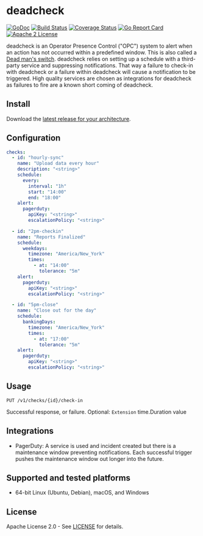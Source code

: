 # deadcheck

[![GoDoc](https://godoc.org/github.com/adamdecaf/deadcheck?status.svg)](https://godoc.org/github.com/adamdecaf/deadcheck)
[![Build Status](https://github.com/adamdecaf/deadcheck/workflows/Go/badge.svg)](https://github.com/adamdecaf/deadcheck/actions)
[![Coverage Status](https://codecov.io/gh/adamdecaf/deadcheck/branch/master/graph/badge.svg)](https://codecov.io/gh/adamdecaf/deadcheck)
[![Go Report Card](https://goreportcard.com/badge/github.com/adamdecaf/deadcheck)](https://goreportcard.com/report/github.com/adamdecaf/deadcheck)
[![Apache 2 License](https://img.shields.io/badge/license-Apache2-blue.svg)](https://raw.githubusercontent.com/adamdecaf/deadcheck/master/LICENSE)

deadcheck is an Operator Presence Control ("OPC") system to alert when an action has not occurred within a predefined window. This is also called a [Dead man's switch](https://en.wikipedia.org/wiki/Dead_man's_switch). deadcheck relies on setting up a schedule with a third-party service and suppressing notifications. That way a failure to check-in with deadcheck or a failure within deadcheck will cause a notification to be triggered. High quality services are chosen as integrations for deadcheck as failures to fire are a known short coming of deadcheck.

## Install

Download the [latest release for your architecture](https://github.com/adamdecaf/deadcheck/releases/latest).

## Configuration
```yaml
checks:
  - id: "hourly-sync"
    name: "Upload data every hour"
    description: "<string>"
    schedule:
      every:
        interval: "1h"
        start: "14:00"
        end: "18:00"
    alert:
      pagerduty:
        apiKey: "<string>"
        escalationPolicy: "<string>"

  - id: "2pm-checkin"
    name: "Reports Finalized"
    schedule:
      weekdays:
        timezone: "America/New_York"
        times:
          - at: "14:00"
            tolerance: "5m"
    alert:
      pagerduty:
        apiKey: "<string>"
        escalationPolicy: "<string>"

  - id: "5pm-close"
    name: "Close out for the day"
    schedule:
      bankingDays:
        timezone: "America/New_York"
        times:
          - at: "17:00"
            tolerance: "5m"
    alert:
      pagerduty:
        apiKey: "<string>"
        escalationPolicy: "<string>"
```


## Usage

`PUT /v1/checks/{id}/check-in`

Successful response, or failure. Optional: `Extension` time.Duration value


## Integrations

- PagerDuty: A service is used and incident created but there is a maintenance window preventing notifications. Each successful trigger pushes the maintenance window out longer into the future.

## Supported and tested platforms

- 64-bit Linux (Ubuntu, Debian), macOS, and Windows

## License

Apache License 2.0 - See [LICENSE](LICENSE) for details.
